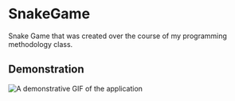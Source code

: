 # SnakeGame
Snake Game that was created over the course of my programming methodology class.

## Demonstration
![A demonstrative GIF of the application](https://github.com/RachelAiko/ProductionLineTracker/blob/master/ProductionLineTracker.gif)

